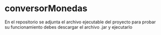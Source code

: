 # conversorMonedas

En el repositorio se adjunta el archivo ejecutable del proyecto para probar su funcionamiento debes descargar el archivo .jar y ejecutarlo 